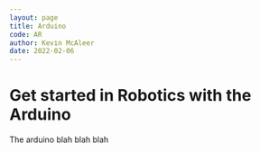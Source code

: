 ```yaml
---
layout: page
title: Arduino
code: AR
author: Kevin McAleer
date: 2022-02-06
---
```


# Get started in Robotics with the Arduino
The arduino blah blah blah